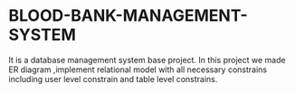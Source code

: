 # BLOOD-BANK-MANAGEMENT-SYSTEM
It is a database management system base project. In this project we made ER diagram ,implement relational model with all necessary constrains including user level constrain and table level constrains.
